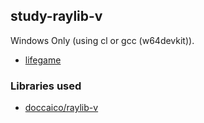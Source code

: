## study-raylib-v

Windows Only (using cl or gcc (w64devkit)).

- [lifegame](/lifegame/)

### Libraries used
- [doccaico/raylib-v](https://github.com/doccaico/raylib-v)
